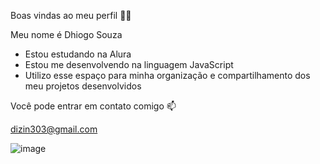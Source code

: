 Boas vindas ao meu perfil 💙💙

Meu nome é Dhiogo Souza

- Estou estudando na Alura
- Estou me desenvolvendo na linguagem JavaScript
- Utilizo esse espaço para minha organização e compartilhamento dos meu projetos desenvolvidos

Você pode entrar em contato comigo 📫

dizin303@gmail.com

![image](https://github.com/user-attachments/assets/603d3efe-236f-4630-b314-da057b1afb32)
